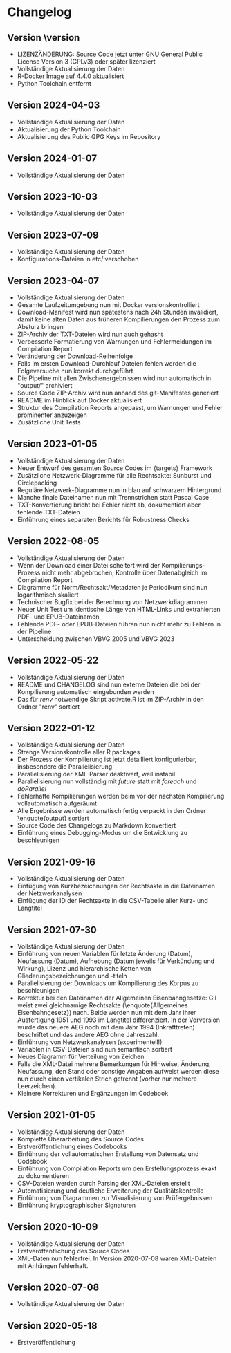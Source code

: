 # Changelog


## Version \version

- LIZENZÄNDERUNG: Source Code jetzt unter GNU General Public License Version 3 (GPLv3) oder später lizenziert
- Vollständige Aktualisierung der Daten
- R-Docker Image auf 4.4.0 aktualisiert
- Python Toolchain entfernt



## Version 2024-04-03

- Vollständige Aktualisierung der Daten
- Aktualisierung der Python Toolchain
- Aktualisierung des Public GPG Keys im Repository



## Version 2024-01-07

- Vollständige Aktualisierung der Daten



## Version 2023-10-03

- Vollständige Aktualisierung der Daten



## Version 2023-07-09

- Vollständige Aktualisierung der Daten
- Konfigurations-Dateien in etc/ verschoben



## Version 2023-04-07

- Vollständige Aktualisierung der Daten
- Gesamte Laufzeitumgebung nun mit Docker versionskontrolliert
- Download-Manifest wird nun spätestens nach 24h Stunden invalidiert, damit keine alten Daten aus früheren Kompilierungen den Prozess zum Absturz bringen
- ZIP-Archiv der TXT-Dateien wird nun auch gehasht
- Verbesserte Formatierung von Warnungen und Fehlermeldungen im Compilation Report
- Veränderung der Download-Reihenfolge
- Falls im ersten Download-Durchlauf Dateien fehlen werden die Folgeversuche nun korrekt durchgeführt
- Die Pipeline mit allen Zwischenergebnissen wird nun automatisch in "output/" archiviert
- Source Code ZIP-Archiv wird nun anhand des git-Manifestes generiert
- README im Hinblick auf Docker aktualisiert
- Struktur des Compilation Reports angepasst, um Warnungen und Fehler prominenter anzuzeigen
- Zusätzliche Unit Tests



## Version 2023-01-05

- Vollständige Aktualisierung der Daten
- Neuer Entwurf des gesamten Source Codes im {targets} Framework
- Zusätzliche Netzwerk-Diagramme für alle Rechtsakte: Sunburst und Circlepacking
- Reguläre Netzwerk-Diagramme nun in blau auf schwarzem Hintergrund
- Manche finale Dateinamen nun mit Trennstrichen statt Pascal Case
- TXT-Konvertierung bricht bei Fehler nicht ab, dokumentiert aber fehlende TXT-Dateien
- Einführung eines separaten Berichts für Robustness Checks



## Version 2022-08-05

- Vollständige Aktualisierung der Daten
- Wenn der Download einer Datei scheitert wird der Kompilierungs-Prozess nicht mehr abgebrochen; Kontrolle über Datenabgleich im Compilation Report
- Diagramme für Norm/Rechtsakt/Metadaten je Periodikum sind nun logarithmisch skaliert
- Technischer Bugfix bei der Berechnung von Netzwerkdiagrammen
- Neuer Unit Test um identische Länge von HTML-Links und extrahierten PDF- und EPUB-Dateinamen
- Fehlende PDF- oder EPUB-Dateien führen nun nicht mehr zu Fehlern in der Pipeline
- Unterscheidung zwischen VBVG 2005 und VBVG 2023



## Version 2022-05-22

- Vollständige Aktualisierung der Daten
- README und CHANGELOG sind nun externe Dateien die bei der Kompilierung automatisch eingebunden werden
- Das für *renv* notwendige Skript activate.R ist im ZIP-Archiv in den Ordner "renv" sortiert



## Version 2022-01-12

- Vollständige Aktualisierung der Daten
- Strenge Versionskontrolle aller R packages
- Der Prozess der Kompilierung ist jetzt detailliert konfigurierbar, insbesondere die Parallelisierung
- Parallelisierung der XML-Parser deaktivert, weil instabil
- Parallelisierung nun vollständig mit *future* statt mit *foreach* und *doParallel* 
- Fehlerhafte Kompilierungen werden beim vor der nächsten Kompilierung vollautomatisch aufgeräumt
- Alle Ergebnisse werden automatisch fertig verpackt in den Ordner \enquote{output} sortiert
- Source Code des Changelogs zu Markdown konvertiert
- Einführung eines Debugging-Modus um die Entwicklung zu beschleunigen



## Version 2021-09-16

- Vollständige Aktualisierung der Daten
- Einfügung von Kurzbezeichnungen der Rechtsakte in die Dateinamen der Netzwerkanalysen
- Einfügung der ID der Rechtsakte in die CSV-Tabelle aller Kurz- und Langtitel

 
 
## Version 2021-07-30
 
- Vollständige Aktualisierung der Daten
- Einführung von neuen Variablen für letzte Änderung (Datum), Neufassung (Datum), Aufhebung (Datum jeweils für Verkündung und Wirkung), Lizenz und hierarchische Ketten von Gliederungsbezeichnungen und -titeln
- Parallelisierung der Downloads um Kompilierung des Korpus zu beschleunigen
- Korrektur bei den Dateinamen der Allgemeinen Eisenbahngesetze: GII weist zwei gleichnamige Rechtsakte (\enquote{Allgemeines Eisenbahngesetz}) nach. Beide werden nun mit dem Jahr ihrer Ausfertigung 1951 und 1993 im Langtitel differenziert. In der Vorversion wurde das neuere AEG noch mit dem Jahr 1994 (Inkrafttreten) beschriftet und das andere AEG ohne Jahreszahl.
- Einführung von Netzwerkanalysen (experimentell!)
- Variablen in CSV-Dateien sind nun semantisch sortiert
- Neues Diagramm für Verteilung von Zeichen
- Falls die XML-Datei mehrere Bemerkungen für Hinweise, Änderung, Neufassung, den Stand oder sonstige Angaben aufweist werden diese nun durch einen vertikalen Strich getrennt (vorher nur mehrere Leerzeichen). 
- Kleinere Korrekturen und Ergänzungen im Codebook


 
## Version 2021-01-05

- Vollständige Aktualisierung der Daten
- Komplette Überarbeitung des Source Codes
- Erstveröffentlichung eines Codebooks
- Einführung der vollautomatischen Erstellung von Datensatz und Codebook
- Einführung von Compilation Reports um den Erstellungsprozess exakt zu dokumentieren
- CSV-Dateien werden durch Parsing der XML-Dateien erstellt
- Automatisierung und deutliche Erweiterung der Qualitätskontrolle
- Einführung von Diagrammen zur Visualisierung von Prüfergebnissen
- Einführung kryptographischer Signaturen
 
 
 
## Version 2020-10-09

- Vollständige Aktualisierung der Daten
- Erstveröffentlichung des Source Codes
- XML-Daten nun fehlerfrei. In Version 2020-07-08 waren XML-Dateien mit Anhängen fehlerhaft.

 
 
## Version 2020-07-08

- Vollständige Aktualisierung der Daten
 
 
 
## Version 2020-05-18

- Erstveröffentlichung
 
